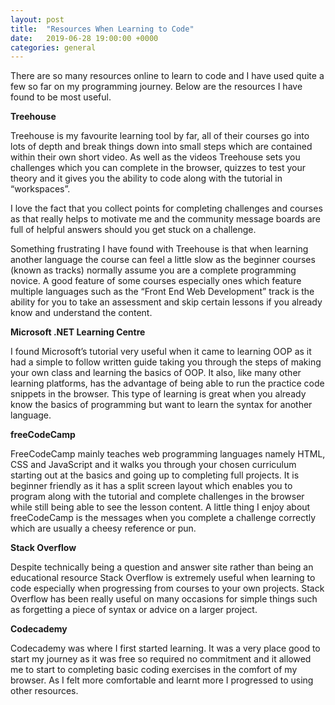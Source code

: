 ```yaml
---
layout: post
title:  "Resources When Learning to Code"
date:   2019-06-28 19:00:00 +0000
categories: general
---
```

There are so many resources online to learn to code and I have used quite a few so far on my programming journey. Below are the resources I have found to be most useful.

__Treehouse__
  
Treehouse is my favourite learning tool by far, all of their courses go into lots of depth and break things down into small steps which are contained within their own short video. As well as the videos Treehouse sets you challenges which you can complete in the browser, quizzes to test your theory and it gives you the ability to code along with the tutorial in “workspaces”. 
  
I love the fact that you collect points for completing challenges and courses as that really helps to motivate me and the community message boards are full of helpful answers should you get stuck on a challenge. 
  
Something frustrating I have found with Treehouse is that when learning another language the course can feel a little slow as the beginner courses (known as tracks) normally assume you are a complete programming novice. A good feature of some courses especially ones which feature multiple languages such as the “Front End Web Development” track is the ability for you to take an assessment and skip certain lessons if you already know and understand the content.
  
  
__Microsoft .NET Learning Centre__
  
I found Microsoft’s tutorial very useful when it came to learning OOP as it had a simple to follow written guide taking you through the steps of making your own class and learning the basics of OOP. It also, like many other learning platforms, has the advantage of being able to run the practice code snippets in the browser. This type of learning is great when you already know the basics of programming but want to learn the syntax for another language.
  
  
__freeCodeCamp__
  
FreeCodeCamp mainly teaches web programming languages namely HTML, CSS and JavaScript and it walks you through your chosen curriculum starting out at the basics and going up to completing full projects. It is beginner friendly as it has a split screen layout which enables you to program along with the tutorial and complete challenges in the browser while still being able to see the lesson content. A little thing I enjoy about freeCodeCamp is the messages when you complete a challenge correctly which are usually a cheesy reference or pun.
  
  
__Stack Overflow__ 
  
Despite technically being a question and answer site rather than being an educational resource Stack Overflow is extremely useful when learning to code especially when progressing from courses to your own projects. Stack Overflow has been really useful on many occasions for simple things such as forgetting a piece of syntax or advice on a larger project. 
  
  
__Codecademy__
  
Codecademy was where I first started learning. It was a very place good to start my journey as it was free so required no commitment and it allowed me to start to completing basic coding exercises in the comfort of my browser. As I felt more comfortable and learnt more I progressed to using other resources. 
